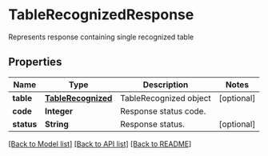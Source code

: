 ﻿
# TableRecognizedResponse
Represents response containing single recognized table

## Properties
Name | Type | Description | Notes
------------ | ------------- | ------------- | -------------
**table** | [**TableRecognized**](TableRecognized.md) | TableRecognized object | [optional]
**code** | **Integer** | Response status code. | 
**status** | **String** | Response status. | [optional]


[[Back to Model list]](../README.md#documentation-for-models) [[Back to API list]](../README.md#documentation-for-api-endpoints) [[Back to README]](../README.md)


